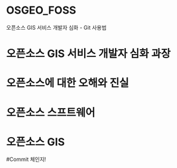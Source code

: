 # OSGEO_FOSS
오픈소스 GIS 서비스 개발자 심화 - Git 사용법

# 오픈소스 GIS 서비스 개발자 심화 과장

# 오픈소스에 대한 오해와 진실

# 오픈소스 스프트웨어

# 오픈소스 GIS

#Commit 체인지!
